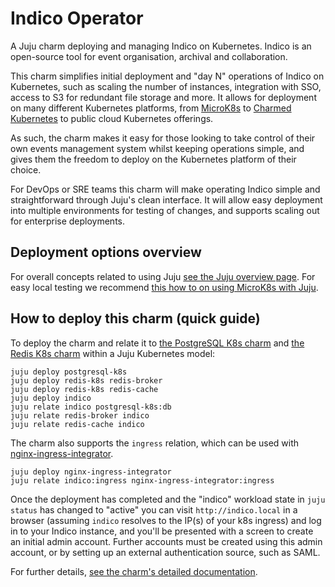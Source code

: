 # Indico Operator

A Juju charm deploying and managing Indico on Kubernetes. Indico is an
open-source tool for event organisation, archival and collaboration.

This charm simplifies initial deployment and "day N" operations of Indico
on Kubernetes, such as scaling the number of instances, integration with SSO,
access to S3 for redundant file storage and more. It allows for deployment on
many different Kubernetes platforms, from [MicroK8s](https://microk8s.io) to
[Charmed Kubernetes](https://ubuntu.com/kubernetes) to public cloud Kubernetes
offerings.

As such, the charm makes it easy for those looking to take control of their own
events management system whilst keeping operations simple, and gives them the
freedom to deploy on the Kubernetes platform of their choice.

For DevOps or SRE teams this charm will make operating Indico simple and
straightforward through Juju's clean interface. It will allow easy deployment
into multiple environments for testing of changes, and supports scaling out for
enterprise deployments.

## Deployment options overview

For overall concepts related to using Juju
[see the Juju overview page](https://juju.is/). For easy local testing we
recommend
[this how to on using MicroK8s with Juju](https://juju.is/docs/microk8s-cloud).

## How to deploy this charm (quick guide)

To deploy the charm and relate it to
[the PostgreSQL K8s charm](https://charmhub.io/postgresql-k8s) and
[the Redis K8s charm](https://charmhub.io/redis-k8s) within a Juju Kubernetes model:

    juju deploy postgresql-k8s
    juju deploy redis-k8s redis-broker
    juju deploy redis-k8s redis-cache
    juju deploy indico
    juju relate indico postgresql-k8s:db
    juju relate redis-broker indico
    juju relate redis-cache indico
    
The charm also supports the `ingress` relation, which can be used with
[nginx-ingress-integrator](https://charmhub.io/nginx-ingress-integrator/).

    juju deploy nginx-ingress-integrator
    juju relate indico:ingress nginx-ingress-integrator:ingress

Once the deployment has completed and the "indico" workload state in
`juju status` has changed to "active" you can visit `http://indico.local` in
a browser (assuming `indico` resolves to the IP(s) of your k8s ingress)
and log in to your Indico instance, and you'll be presented with a screen
to create an initial admin account. Further accounts must be created using this
admin account, or by setting up an external authentication source, such as
SAML.

For further details,
[see the charm's detailed documentation](https://charmhub.io/indico/docs).
